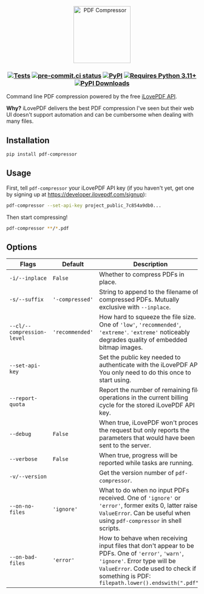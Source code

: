 <p align="center">
  <img src="https://raw.githubusercontent.com/janosh/pdf-compressor/main/assets/pdf-compressor.svg" alt="PDF Compressor" height=150>
</p>

<h3 align="center">

[![Tests](https://github.com/janosh/pdf-compressor/workflows/Tests/badge.svg)](https://github.com/janosh/pdf-compressor/actions)
[![pre-commit.ci status](https://results.pre-commit.ci/badge/github/janosh/pdf-compressor/main.svg)](https://results.pre-commit.ci/latest/github/janosh/pdf-compressor/main)
[![PyPI](https://img.shields.io/pypi/v/pdf-compressor?logo=pypi&logoColor=white)](https://pypi.org/project/pdf-compressor)
[![Requires Python 3.11+](https://img.shields.io/badge/Python-3.11+-blue.svg?logo=python&logoColor=white)](https://python.org/downloads)
[![PyPI Downloads](https://img.shields.io/pypi/dm/pdf-compressor?logo=icloud&logoColor=white)](https://pypistats.org/packages/pdf-compressor)

</h3>

Command line PDF compression powered by the free [iLovePDF API](https://developer.ilovepdf.com).

**Why?** iLovePDF delivers the best PDF compression I've seen but their web UI doesn't support automation and can be cumbersome when dealing with many files.

## Installation

```sh
pip install pdf-compressor
```

## Usage

First, tell `pdf-compressor` your iLovePDF API key (if you haven't yet, get one by signing up at <https://developer.ilovepdf.com/signup>):

```sh
pdf-compressor --set-api-key project_public_7c854a9db0...
```

Then start compressing!

```sh
pdf-compressor **/*.pdf
```

## Options

| Flags                      | Default         | Description                                                                                                                                                                                                                 |
| -------------------------- | --------------- | --------------------------------------------------------------------------------------------------------------------------------------------------------------------------------------------------------------------------- |
| `-i/--inplace`             | `False`         | Whether to compress PDFs in place.                                                                                                                                                                                          |
| `-s/--suffix`              | `'-compressed'` | String to append to the filename of compressed PDFs. Mutually exclusive with `--inplace`.                                                                                                                                   |
| `--cl/--compression-level` | `'recommended'` | How hard to squeeze the file size. One of `'low'`, `'recommended'`, `'extreme'`. `'extreme'` noticeably degrades quality of embedded bitmap images.                                                                         |
| `--set-api-key`            |                 | Set the public key needed to authenticate with the iLovePDF API. You only need to do this once to start using.                                                                                                              |
| `--report-quota`           |                 | Report the number of remaining file operations in the current billing cycle for the stored iLovePDF API key.                                                                                                                |
| `--debug`                  | `False`         | When true, iLovePDF won't process the request but only reports the parameters that would have been sent to the server.                                                                                                      |
| `--verbose`                | `False`         | When true, progress will be reported while tasks are running.                                                                                                                                                               |
| `-v/--version`             |                 | Get the version number of `pdf-compressor`.                                                                                                                                                                                 |
| `--on-no-files`            | `'ignore'`      | What to do when no input PDFs received. One of `'ignore'` or `'error'`, former exits 0, latter raises `ValueError`. Can be useful when using `pdf-compressor` in shell scripts.                                             |
| `--on-bad-files`           | `'error'`       | How to behave when receiving input files that don't appear to be PDFs. One of `'error'`, `'warn'`, `'ignore'`. Error type will be `ValueError`. Code used to check if something is PDF: `filepath.lower().endswith(".pdf")` |
